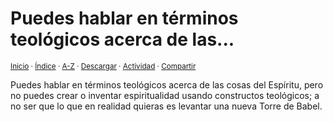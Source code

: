 # Puedes hablar en términos teológicos acerca de las...
<sup>[Inicio](../../../../index.md) · [Índice](../../../../indices/apotegmas.md) · [A-Z](../../../../indices/alfabetico.md) · <a href="../../../../contenido/p/u/e/puedes-hablar-en-terminos-teologicos.html" download="jucardus-puedes-hablar-en-terminos-teologicos.html">Descargar</a> · [Actividad](../../../../indices/actividad.md) · [Compartir](https://x.com/intent/tweet?text=Apotegmas%3A%20Puedes%20hablar%20en%20t%C3%A9rminos%20teol%C3%B3gicos%20acerca%20de%20las...%0A%E2%86%92%20https%3A%2F%2Fjucardus.github.io%2Fcontenido%2Fp%2Fu%2Fe%2Fpuedes-hablar-en-terminos-teologicos.html%0A%0A%23aptgms_jucardus%0A%40jucardus)</sup>

Puedes hablar en términos teológicos acerca de las cosas del Espíritu, pero no puedes crear o inventar espiritualidad usando constructos teológicos; a no ser que lo que en realidad quieras es levantar una nueva Torre de Babel.
